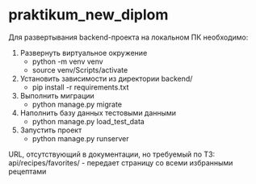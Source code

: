# praktikum_new_diplom
Для развертывания backend-проекта на локальном ПК необходимо:
1) Развернуть виртуальное окружение
    - python -m venv venv
    - source venv/Scripts/activate
2) Установить зависимости из директории backend/
    - pip install -r requirements.txt
3) Выполнить миграции
    - python manage.py migrate
4) Наполнить базу данных тестовыми данными
    - python manage.py load_test_data
5) Запустить проект
    - python manage.py runserver

URL, отсутствующий в документации, но требуемый по ТЗ:
    api/recipes/favorites/ - передает страницу со всеми избранными рецептами